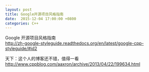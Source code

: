```yaml
---
layout: post
title: Google开源项目风格指南
date:  2015-12-04 17:00:00 +0800
categories: C++
---
```


Google 开源项目风格指南  
<http://zh-google-styleguide.readthedocs.org/en/latest/google-cpp-styleguide/#id2>

天下：这个人的博客还不错，值得一看  
<http://www.cppblog.com/aaxron/archive/2013/04/22/199634.html>